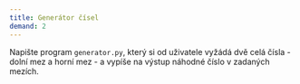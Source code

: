 ```yaml
---
title: Generátor čísel
demand: 2
---
```


Napište program `generator.py`, který si od uživatele vyžádá dvě celá čísla -
dolní mez a horní mez - a vypíše na výstup náhodné číslo v zadaných mezích.


